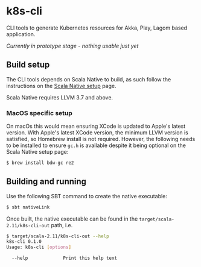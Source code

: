 # k8s-cli #

CLI tools to generate Kubernetes resources for Akka, Play, Lagom based application.

_Currently in prototype stage - nothing usable just yet_

## Build setup

The CLI tools depends on Scala Native to build, as such follow the instructions on the [Scala Native setup](http://www.scala-native.org/en/latest/user/setup.html#installing-clang-and-runtime-dependencies) page.

Scala Native requires LLVM 3.7 and above.

### MacOS specific setup

On macOs this would mean ensuring XCode is updated to Apple's latest version. With Apple's latest XCode version, the minimum LLVM version is satisfied, so Homebrew install is not required. However, the following needs to be installed to ensure `gc.h` is available despite it being optional on the Scala Native setup page:

```bash
$ brew install bdw-gc re2
```

## Building and running

Use the following SBT command to create the native executable:

```bash
$ sbt nativeLink
```

Once built, the native executable can be found in the `target/scala-2.11/k8s-cli-out` path, i.e.

```bash
$ target/scala-2.11/k8s-cli-out --help
k8s-cli 0.1.0
Usage: k8s-cli [options]

  --help             Print this help text
```



